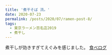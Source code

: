 ```yaml
---
title: '煮干そば 流。'
date: 2020-07-23
permalink: /posts/2020/07/ramen-post-8/
tags:
  - 東京ラーメン百名店2019
  - 煮干し
---
```


煮干しが効きすぎてえぐみを感じました。
[食べログ](https://tabelog.com/tokyo/A1323/A132304/13175140/)
